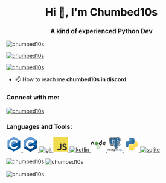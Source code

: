 <h1 align="center">Hi 👋, I'm Chumbed10s</h1>
<h3 align="center">A kind of experienced Python Dev</h3>

<p align="left"> <img src="https://komarev.com/ghpvc/?username=chumbed10s&label=Profile%20views&color=0e75b6&style=flat" alt="chumbed10s" /> </p>

<p align="left"> <a href="https://github.com/ryo-ma/github-profile-trophy"><img src="https://github-profile-trophy.vercel.app/?username=chumbed10s" alt="chumbed10s" /></a> </p>

<p align="left"> <a href="https://twitter.com/chumbed10s" target="blank"><img src="https://img.shields.io/twitter/follow/chumbed10s?logo=twitter&style=for-the-badge" alt="chumbed10s" /></a> </p>

- 📫 How to reach me **chumbed10s in discord**

<h3 align="left">Connect with me:</h3>
<p align="left">
<a href="https://twitter.com/chumbed10s" target="blank"><img align="center" src="https://raw.githubusercontent.com/rahuldkjain/github-profile-readme-generator/master/src/images/icons/Social/twitter.svg" alt="chumbed10s" height="30" width="40" /></a>
</p>

<h3 align="left">Languages and Tools:</h3>
<p align="left"> <a href="https://www.cprogramming.com/" target="_blank" rel="noreferrer"> <img src="https://raw.githubusercontent.com/devicons/devicon/master/icons/c/c-original.svg" alt="c" width="40" height="40"/> </a> <a href="https://www.w3schools.com/cpp/" target="_blank" rel="noreferrer"> <img src="https://raw.githubusercontent.com/devicons/devicon/master/icons/cplusplus/cplusplus-original.svg" alt="cplusplus" width="40" height="40"/> </a> <a href="https://git-scm.com/" target="_blank" rel="noreferrer"> <img src="https://www.vectorlogo.zone/logos/git-scm/git-scm-icon.svg" alt="git" width="40" height="40"/> </a> <a href="https://developer.mozilla.org/en-US/docs/Web/JavaScript" target="_blank" rel="noreferrer"> <img src="https://raw.githubusercontent.com/devicons/devicon/master/icons/javascript/javascript-original.svg" alt="javascript" width="40" height="40"/> </a> <a href="https://kotlinlang.org" target="_blank" rel="noreferrer"> <img src="https://www.vectorlogo.zone/logos/kotlinlang/kotlinlang-icon.svg" alt="kotlin" width="40" height="40"/> </a> <a href="https://nodejs.org" target="_blank" rel="noreferrer"> <img src="https://raw.githubusercontent.com/devicons/devicon/master/icons/nodejs/nodejs-original-wordmark.svg" alt="nodejs" width="40" height="40"/> </a> <a href="https://www.postgresql.org" target="_blank" rel="noreferrer"> <img src="https://raw.githubusercontent.com/devicons/devicon/master/icons/postgresql/postgresql-original-wordmark.svg" alt="postgresql" width="40" height="40"/> </a> <a href="https://www.python.org" target="_blank" rel="noreferrer"> <img src="https://raw.githubusercontent.com/devicons/devicon/master/icons/python/python-original.svg" alt="python" width="40" height="40"/> </a> <a href="https://www.sqlite.org/" target="_blank" rel="noreferrer"> <img src="https://www.vectorlogo.zone/logos/sqlite/sqlite-icon.svg" alt="sqlite" width="40" height="40"/> </a> </p>

<p><img align="left" src="https://github-readme-stats.vercel.app/api/top-langs?username=chumbed10s&show_icons=true&locale=en&layout=compact" alt="chumbed10s" /></p>

<p>&nbsp;<img align="center" src="https://github-readme-stats.vercel.app/api?username=chumbed10s&show_icons=true&locale=en" alt="chumbed10s" /></p>

<p><img align="center" src="https://github-readme-streak-stats.herokuapp.com/?user=chumbed10s&" alt="chumbed10s" /></p>


<!---
chumbed10s/chumbed10s is a ✨ special ✨ repository because its `README.md` (this file) appears on your GitHub profile.
You can click the Preview link to take a look at your changes.
--->
